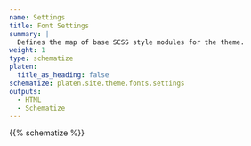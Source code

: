 ```yaml
---
name: Settings
title: Font Settings
summary: |
  Defines the map of base SCSS style modules for the theme.
weight: 1
type: schematize
platen:
  title_as_heading: false
schematize: platen.site.theme.fonts.settings
outputs:
  - HTML
  - Schematize
---
```


{{% schematize %}}
